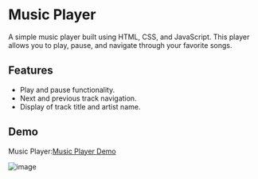 # Music Player

A simple music player built using HTML, CSS, and JavaScript. This player allows you to play, pause, and navigate through your favorite songs.

## Features

- Play and pause functionality.
- Next and previous track navigation.
- Display of track title and artist name.

## Demo

Music Player:[Music Player Demo](https://bunnyprajwal1210.github.io/Music-Player/)

![image](https://media1.tenor.com/m/RoTsk_iOrwcAAAAC/music-jerry.gif)
